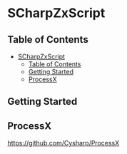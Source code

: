 SCharpZxScript
===

<!-- START doctoc generated TOC please keep comment here to allow auto update -->
<!-- DON'T EDIT THIS SECTION, INSTEAD RE-RUN doctoc TO UPDATE -->
## Table of Contents

- [SCharpZxScript](#scharpzxscript)
  - [Table of Contents](#table-of-contents)
  - [Getting Started](#getting-started)
  - [ProcessX](#processx)

<!-- END doctoc generated TOC please keep comment here to allow auto update -->

Getting Started
---

ProcessX
---
https://github.com/Cysharp/ProcessX